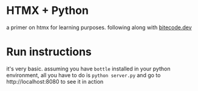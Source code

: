 # HTMX + Python 
a primer on htmx for learning purposes. following along with [bitecode.dev](https://www.bitecode.dev)

# Run instructions
it's very basic. assuming you have `bottle` installed in your python environment, all you have to do is `python server.py` and go to http://localhost:8080 to see it in action